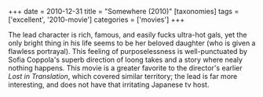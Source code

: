 +++
date = 2010-12-31
title = "Somewhere (2010)"
[taxonomies]
tags = ['excellent', '2010-movie']
categories = ['movies']
+++

The lead character is rich, famous, and easily fucks ultra-hot gals, yet
the only bright thing in his life seems to be her beloved daughter (who
is given a flawless portrayal). This feeling of purposelessness is
well-punctuated by Sofia Coppola's superb direction of loong takes and
a story where nealy nothing happens. This movie is a greater favorite to
the director's earlier *Lost in Translation*, which covered similar
territory; the lead is far more interesting, and does not have that
irritating Japanese tv host.
